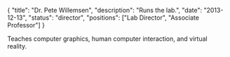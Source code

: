 {
	"title": "Dr. Pete Willemsen",
	"description": "Runs the lab.",
	"date": "2013-12-13",
	"status": "director",
	"positions": ["Lab Director", "Associate Professor"]
}

Teaches computer graphics, human computer interaction, and virtual reality.
